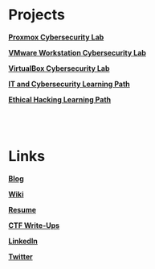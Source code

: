# Projects
**[Proxmox Cybersecurity Lab](https://benheater.com/bare-metal-proxmox-laptop/)**

**[VMware Workstation Cybersecurity Lab](https://benheater.com/building-a-security-lab-in-vmware-workstation-pro/)**

**[VirtualBox Cybersecurity Lab](https://benheater.com/building-a-security-lab-in-virtualbox/)**

**[IT and Cybersecurity Learning Path](https://benheater.com/it-and-cybersecurity-learning-path/)**

**[Ethical Hacking Learning Path](https://benheater.com/ethical-hacking-learning-path-and-roadmap/)**

<br>
<br>

# Links
**[Blog](https://benheater.com)**

**[Wiki](https://notes.benheater.com)**

**[Resume](https://benheater.com/resume/)**

**[CTF Write-Ups](https://benheater.com/cybersecurity/#write-ups)**

**[LinkedIn](https://linkedin.com/in/benjaminheater)**

**[Twitter](https://twitter.com/_0xBEN_)**

<!--
**0xBEN/0xBEN** is a ✨ _special_ ✨ repository because its `README.md` (this file) appears on your GitHub profile.

Here are some ideas to get you started:

- 🔭 I’m currently working on ...
- 🌱 I’m currently learning ...
- 👯 I’m looking to collaborate on ...
- 🤔 I’m looking for help with ...
- 💬 Ask me about ...
- 📫 How to reach me: ...
- 😄 Pronouns: ...
- ⚡ Fun fact: ...
-->
